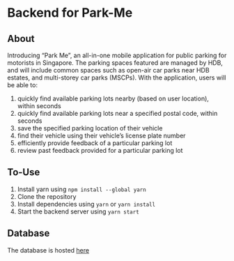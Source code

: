 # Backend for Park-Me

## About
Introducing “Park Me”, an all-in-one mobile application for public parking for motorists in Singapore. The parking spaces featured are managed by HDB, and will include common spaces such as open-air car parks near HDB estates, and multi-storey car parks (MSCPs). With the application, users will be able to:
1. quickly find available parking lots nearby (based on user location), within seconds
2. quickly find available parking lots near a specified postal code, within seconds
3. save the specified parking location of their vehicle
4. find their vehicle using their vehicle’s license plate number
5. efficiently provide feedback of a particular parking lot
6. review past feedback provided for a particular parking lot

## To-Use
1. Install yarn using ```npm install --global yarn```
2. Clone the repository
3. Install dependencies using ```yarn``` or ```yarn install```
4. Start the backend server using ```yarn start```

## Database
The database is hosted [here](https://parkme.nghochi.xyz)
